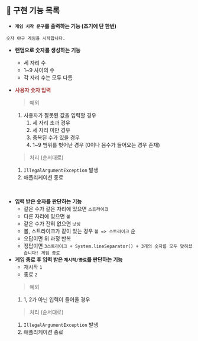 ## 📝 구현 기능 목록

- **`게임 시작 문구`를 출력하는 기능 (초기에 단 한번)**

```
숫자 야구 게임을 시작합니다.
```

- **랜덤으로 숫자를 생성하는 기능**
    - 세 자리 수
    - 1~9 사이의 수
    - 각 자리 수는 모두 다름
- **<span style="color:#A83D3D">사용자 숫자 입력</span>**
  > 예외
    1. 사용자가 잘못된 값을 입력할 경우
        1. 세 자리 초과 경우
        2. 세 자리 미만 경우
        3. 중복된 수가 있을 경우
        4. 1~9 범위를 벗어난 경우 (0이나 음수가 들어오는 경우 존재)

  > 처리 (순서대로)
    1. `IllegalArgumentException` 발생
    2. 애플리케이션 종료

<br>

- **입력 받은 숫자를 판단하는 기능**
    - 같은 수가 같은 자리에 있으면 `스트라이크`
    - 다른 자리에 있으면 `볼`
    - 같은 수가 전혀 없으면 `낫싱`
    - 볼, 스트라이크가 같이 있는 경우 `볼 => 스트라이크` 순
    - 오답이면 위 과정 반복
    - 정답이면 `3스트라이크 + System.lineSeparator() + 3개의 숫자를 모두 맞히셨습니다! 게임 종료`
- **게임 종료 후 입력 받은 `재시작/종료`를 판단하는 기능**
    - 재시작 `1`
    - 종료 `2`
  > 예외
    1. 1, 2가 아닌 입력이 들어올 경우
  > 처리 (순서대로)
    1. `IllegalArgumentException` 발생
    2. 애플리케이션 종료